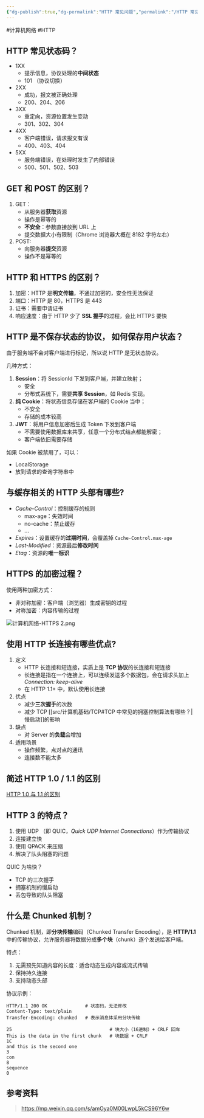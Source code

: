 ```yaml
---
{"dg-publish":true,"dg-permalink":"HTTP 常见问题","permalink":"/HTTP 常见问题/"}
---
```



#计算机网络 #HTTP

## HTTP 常见状态码？

- 1XX
	- 提示信息，协议处理的**中间状态**
	- 101 （协议切换）
- 2XX
	- 成功，报文被正确处理
	- 200、204、206
- 3XX
	- 重定向，资源位置发生变动
	- 301、302、304
- 4XX
	- 客户端错误，请求报文有误
	- 400、403、404
- 5XX
	- 服务端错误，在处理时发生了内部错误
	- 500、501、502、503

## GET 和 POST 的区别？

1. GET：
	- 从服务器**获取**资源
	- 操作是幂等的
	- **不安全**：参数直接放到 URL 上
	- 提交数据大小有限制（Chrome 浏览器大概在 8182 字符左右）
2. POST:
	- 向服务器**提交**资源
	- 操作不是幂等的

## HTTP 和 HTTPS 的区别？

1. 加密：HTTP 是**明文传输**，不通过加密的，安全性无法保证
2. 端口：HTTP 是 80，HTTPS 是 443
3. 证书：需要申请证书
4. 响应速度：由于 HTTP 少了 **SSL 握手**的过程，会比 HTTPS 要快

## HTTP 是不保存状态的协议， 如何保存用户状态？

由于服务端不会对客户端进行标记，所以说 HTTP 是无状态协议。

几种方式：
1. **Session**：将 SessionId 下发到客户端，并建立映射；
	- 安全
	- 分布式系统下，需要**共享  Session**，如 Redis 实现。
2. **纯 Cookie**：将状态信息存储在客户端的 Cookie 当中；
	- 不安全
	- 存储的成本较高
3. **JWT**：将用户信息加密后生成 Token 下发到客户端
	- 不需要使用数据库来共享，任意一个分布式结点都能解密；
	- 客户端依旧需要存储

如果 Cookie 被禁用了，可以：
- LocalStorage
- 放到请求的查询字符串中

## 与缓存相关的 HTTP 头部有哪些?

- *Cache-Control*：控制缓存的规则
	- max-age：失效时间
	- no-cache：禁止缓存
	- ...
- *Expires*：设置缓存的**过期时间**，会覆盖掉 `Cache-Control.max-age`
- *Last-Modified*：资源最后**修改时间**
- *Etag*：资源的**唯一标识**

## HTTPS 的加密过程？

使用两种加密方式：
- 非对称加密：客户端（浏览器）生成密钥的过程
- 对称加密：内容传输的过程

![计算机网络-HTTPS 2.png](/img/user/attachments/images/%E8%AE%A1%E7%AE%97%E6%9C%BA%E7%BD%91%E7%BB%9C-HTTPS%202.png)

## 使用 HTTP 长连接有哪些优点?

1. 定义
	- HTTP 长连接和短连接，实质上是 **TCP 协议**的长连接和短连接
	- 长连接是指在一个连接上，可以连续发送多个数据包，会在请求头加上 *Connection: keep-alive*
	- 在 HTTP 1.1+ 中，默认使用长连接
2. 优点
	- 减少**三次握手**的次数
	- 减少 TCP [[src/计算机基础/TCP#TCP 中常见的拥塞控制算法有哪些？\|慢启动]]的影响
3. 缺点
	- 对 Server 的**负载**会增加
4. 适用场景
	- 操作频繁，点对点的通讯
	- 连接数不能太多

## 简述 HTTP 1.0 / 1.1 的区别

[HTTP 1.0 与 1.1 的区别](HTTP%201.0%20与%201.1%20的区别.md)

## HTTP 3 的特点？

1. 使用 UDP （即 QUIC，*Quick UDP Internet Connections*）作为传输协议
2. 连接建立快
3. 使用 QPACK 来压缩
4. 解决了队头阻塞的问题

QUIC 为啥快？

- TCP 的三次握手
- 拥塞机制的慢启动
- 丢包导致的队头阻塞

## 什么是 Chunked 机制？

Chunked 机制，即**分块传输**编码（Chunked Transfer Encoding），是 **HTTP/1.1**中的传输协议，允许服务器将数据分成**多个块**（chunk）逐个发送给客户端。

特点：
1. 无需预先知道内容的长度：适合动态生成内容或流式传输
2. 保持持久连接
3. 支持动态头部

协议示例：

```shell
HTTP/1.1 200 OK              # 状态码，无法修改
Content-Type: text/plain
Transfer-Encoding: chunked   # 表示消息体采用分块传输

25                                    # 块大小（16进制）+ CRLF 回车
This is the data in the first chunk   # 块数据 + CRLF
1C
and this is the second one
3
con
8
sequence
0
```


## 参考资料

> https://mp.weixin.qq.com/s/amOya0M00LwpL5kCS96Y6w